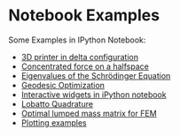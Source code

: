 Notebook Examples
==================

Some Examples in IPython Notebook:

* [3D printer in delta configuration](http://nbviewer.ipython.org/github/nicoguaro/notebooks_examples/blob/master/Delta_3D_printer.ipynb)
* [Concentrated force on a halfspace](http://nbviewer.ipython.org/github/nicoguaro/notebooks_examples/blob/master/point_source_halfspace.ipynb)
* [Eigenvalues of the Schrödinger Equation](http://nbviewer.ipython.org/github/nicoguaro/notebooks_examples/blob/master/quantum_mechanics_simple.ipynb)
* [Geodesic Optimization](http://nbviewer.ipython.org/github/nicoguaro/notebooks_examples/blob/master/geodesic_opt.ipynb)
* [Interactive widgets in iPython notebook](http://nbviewer.ipython.org/github/nicoguaro/notebooks_examples/blob/master/Interactive_widgets.ipynb)
* [Lobatto Quadrature](http://nbviewer.ipython.org/github/nicoguaro/notebooks_examples/blob/master/Lobatto_quadrature.ipynb)
* [Optimal lumped mass matrix for FEM](http://nbviewer.ipython.org/github/nicoguaro/notebooks_examples/blob/master/Optimal_mass_matrix.ipynb)
* [Plotting examples](http://nbviewer.ipython.org/github/nicoguaro/notebooks_examples/blob/master/plot_ex.ipynb)

